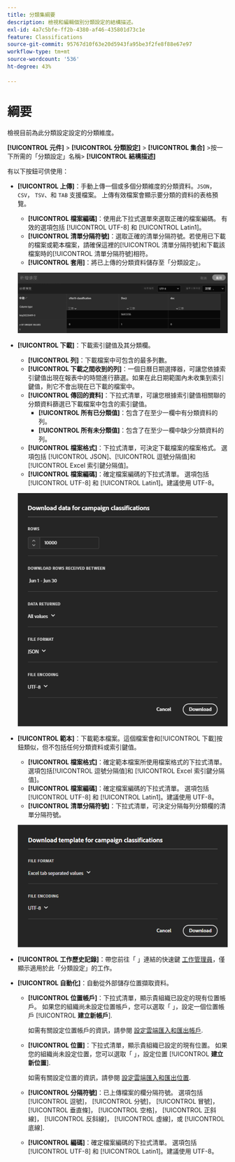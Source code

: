 ```yaml
---
title: 分類集綱要
description: 檢視和編輯個別分類設定的結構描述。
exl-id: 4a7c5bfe-ff2b-4380-af46-435801d73c1e
feature: Classifications
source-git-commit: 95767d10f63e20d5943fa95be3f2fe8f88e67e97
workflow-type: tm+mt
source-wordcount: '536'
ht-degree: 43%

---
```


# 綱要

檢視目前為此分類設定設定的分類維度。

**[!UICONTROL 元件]** > **[!UICONTROL 分類設定]** > **[!UICONTROL 集合]** >按一下所需的「分類設定」名稱> **[!UICONTROL 結構描述]**

有以下按鈕可供使用：

<!--* **[!UICONTROL Add]**: Adds an empty row so that you can add a classification dimension to the schema.-->
* **[!UICONTROL 上傳]**：手動上傳一個或多個分類維度的分類資料。`JSON`， `CSV`， `TSV`、和 `TAB` 支援檔案。 上傳有效檔案會顯示要分類的資料的表格預覽。
   * **[!UICONTROL 檔案編碼]**：使用此下拉式選單來選取正確的檔案編碼。 有效的選項包括 [!UICONTROL UTF-8] 和 [!UICONTROL Latin1]。
   * **[!UICONTROL 清單分隔符號]**：選取正確的清單分隔符號。若使用已下載的檔案或範本檔案，請確保這裡的[!UICONTROL 清單分隔符號]和下載該檔案時的[!UICONTROL 清單分隔符號]相符。
   * **[!UICONTROL 套用]**：將已上傳的分類資料儲存至「分類設定」。

  ![「分類設定」上傳](../../assets/classification-set-upload.png)

* **[!UICONTROL 下載]**：下載索引鍵值及其分類欄。
   * **[!UICONTROL 列]**：下載檔案中可包含的最多列數。
   * **[!UICONTROL 下載之間收到的列]**：一個日曆日期選擇器，可讓您依據索引鍵值出現在報表中的時間進行篩選。如果在此日期範圍內未收集到索引鍵值，則它不會出現在已下載的檔案中。
   * **[!UICONTROL 傳回的資料]**：下拉式清單，可讓您根據索引鍵值相關聯的分類資料篩選已下載檔案中包含的索引鍵值。
      * **[!UICONTROL 所有已分類值]**：包含了在至少一欄中有分類資料的列。
      * **[!UICONTROL 所有未分類值]**：包含了在至少一欄中缺少分類資料的列。
   * **[!UICONTROL 檔案格式]**：下拉式清單，可決定下載檔案的檔案格式。 選項包括 [!UICONTROL JSON]、[!UICONTROL 逗號分隔值]和 [!UICONTROL Excel 索引鍵分隔值]。
   * **[!UICONTROL 檔案編碼]**：確定檔案編碼的下拉式清單。 選項包括 [!UICONTROL UTF-8] 和 [!UICONTROL Latin1]。建議使用 UTF-8。

  ![「分類設定」下載](../../assets/classification-set-download.png)

* **[!UICONTROL 範本]**：下載範本檔案。這個檔案會和[!UICONTROL 下載]按鈕類似，但不包括任何分類資料或索引鍵值。
   * **[!UICONTROL 檔案格式]**：確定範本檔案所使用檔案格式的下拉式清單。 選項包括[!UICONTROL 逗號分隔值]和 [!UICONTROL Excel 索引鍵分隔值]。
   * **[!UICONTROL 檔案編碼]**：確定檔案編碼的下拉式清單。 選項包括 [!UICONTROL UTF-8] 和 [!UICONTROL Latin1]。建議使用 UTF-8。
   * **[!UICONTROL 清單分隔符號]**：下拉式清單，可決定分隔每列分類欄的清單分隔符號。

  ![分類設定範本](../../assets/classification-set-template.png)

* **[!UICONTROL 工作歷史記錄]**：帶您前往「 」連結的快速鍵 [工作管理員](../job-manager.md)，僅顯示適用於此「分類設定」的工作。
* **[!UICONTROL 自動化]**：自動從外部儲存位置擷取資料。
   * **[!UICONTROL 位置帳戶]**：下拉式清單，顯示貴組織已設定的現有位置帳戶。 如果您的組織尚未設定位置帳戶，您可以選取「 」，設定一個位置帳戶 [!UICONTROL **建立新帳戶**].

     如需有關設定位置帳戶的資訊，請參閱 [設定雲端匯入和匯出帳戶](/help/components/locations/configure-import-accounts.md).

   * **[!UICONTROL 位置]**：下拉式清單，顯示貴組織已設定的現有位置。 如果您的組織尚未設定位置，您可以選取「 」，設定位置 [!UICONTROL **建立新位置**].

     如需有關設定位置的資訊，請參閱 [設定雲端匯入和匯出位置](/help/components/locations/configure-import-locations.md).

   * **[!UICONTROL 分隔符號]**：已上傳檔案的欄分隔符號。 選項包括 [!UICONTROL 逗號]， [!UICONTROL 分號]， [!UICONTROL 冒號]， [!UICONTROL 垂直條]， [!UICONTROL 空格]， [!UICONTROL 正斜線]， [!UICONTROL 反斜線]， [!UICONTROL 虛線]，或 [!UICONTROL 底線].

   * **[!UICONTROL 編碼]**：確定檔案編碼的下拉式清單。 選項包括 [!UICONTROL UTF-8] 和 [!UICONTROL Latin1]。建議使用 UTF-8。
